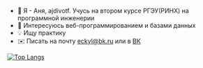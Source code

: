 - 👋 Я - Аня, ajdivotf. Учусь на втором курсе РГЭУ(РИНХ) на программной инженерии
- 👀 Интересуюсь веб-программированием и базами данных
- 💡 Ищу практику
- ✉️ Писать на почту <a href="mailto:vlad@webref.ru">eckyl@bk.ru</a> или в [ВК](https://vk.com/ajdivot)

[![Top Langs](https://github-readme-stats.vercel.app/api/top-langs/?username=ajdivotf&layout=compact)](https://github.com/anuraghazra/github-readme-stats)
